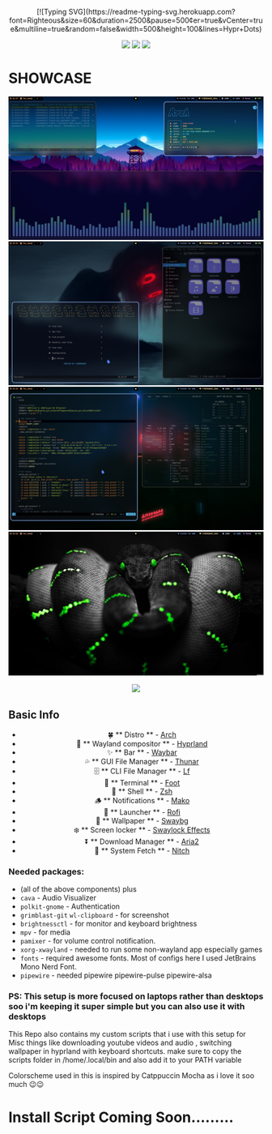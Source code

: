 <p style="text-align: center;">
[![Typing SVG](https://readme-typing-svg.herokuapp.com?font=Righteous&size=60&duration=2500&pause=500&center=true&vCenter=true&multiline=true&random=false&width=500&height=100&lines=Hypr+Dots)
</p>

<div align="center">
  <p></p>
  <p><b><i>  </i></b></p>
  <img src="https://img.shields.io/github/last-commit/cybersnake223/Hypr?color=%23c4a7e7&style=for-the-badge">
  <img src="https://img.shields.io/github/repo-size/cybersnake223/Hypr?color=%23c4a7e7&style=for-the-badge">
  <img src="https://img.shields.io/github/stars/cybersnake223/Hypr?color=%23c4a7e7&style=for-the-badge">
</div>

# SHOWCASE

<p></p>

![1](assets/asset-1.png)
![2](assets/asset-2.png)
![3](assets/asset-3.png)
![4](assets/asset-4.png)


<div align="center"><img src="https://raw.githubusercontent.com/catppuccin/catppuccin/main/assets/footers/gray0_ctp_on_line.png"></div>

## Basic Info 

<div align="center">
  <p> </p>

  
  - 🍀 ** Distro ** - [Arch](https://archlinux.org/) 
  - 🌼 ** Wayland compositor ** - [Hyprland](https://hyprland.org/) 
  - ✨ ** Bar ** - [Waybar](https://github.com/Alexays/Waybar) 
  - 💦 ** GUI File Manager ** - [Thunar](https://gitlab.xfce.org/xfce/thunar) 
  - 🗄️ ** CLI File Manager ** - [Lf](https://github.com/gokcehan/lf) 
  - 🌷 ** Terminal ** - [Foot](https://github.com/DanteAlighierin/foot) 
  - 🍄 ** Shell ** - [Zsh](https://zsh.sourceforge.io/) 
  - 🪵 ** Notifications ** - [Mako](https://github.com/emersion/mako) 
  - 🌻 ** Launcher ** - [Rofi](https://github.com/lbonn/rofi) 
  - 🍁 ** Wallpaper ** - [Swaybg](https://codeberg.org/dnkl/wbg) 
  - ❄️  ** Screen locker ** - [Swaylock Effects](https://github.com/DRAGONTOS/swaylock-effects) 
  - ⏬ ** Download Manager ** - [Aria2](https://github.com/aria2/aria2)
  - 🤖 ** System Fetch ** - [Nitch](https://github.com/ssleert/nitch)

</div>  


### Needed packages:
- (all of the above components) plus
- `cava` - Audio Visualizer 
- `polkit-gnome` - Authentication 
- `grimblast-git` `wl-clipboard` - for screenshot
- `brightnessctl`  - for monitor and keyboard brightness
- `mpv` - for media
- `pamixer` - for volume control notification. 
- `xorg-xwayland` - needed to run some non-wayland app especially games
- `fonts` - required awesome fonts. Most of configs here I used JetBrains Mono Nerd Font.
- `pipewire` - needed pipewire pipewire-pulse pipewire-alsa


### PS: This setup is more focused on laptops rather than desktops soo i'm keeping it super simple but you can also use it with desktops

This Repo also contains my custom scripts that i use with this setup for Misc things like downloading youtube videos and audio , switching wallpaper in hyprland with keyboard shortcuts. make sure to copy the scripts folder in /home/.local/bin and also add it to your PATH variable

Colorscheme used in this is inspired by Catppuccin Mocha as i love it soo much 😉😉

# Install Script Coming Soon.........
